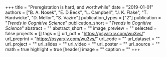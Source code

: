 +++
title = "Preregistation is hard, and worthwhile"
date = "2019-01-01"
authors = ["B. A. Nosek", "E. D.Beck", "L. Campbell", "J. K. Flake", "T. Hardwicke", "D. Mellor", "S. Vazire"]
publication_types = ["2"]
publication = "_Trends in Cognitive Science_"
publication_short = "_Trends in Cognitive Science_"
abstract = ""
abstract_short = ""
image_preview = ""
selected = false
projects = []
tags = []
url_pdf = "https://psyarxiv.com/wu3vs/"
url_preprint = "https://psyarxiv.com/wu3vs/"
url_code = ""
url_dataset = ""
url_project = ""
url_slides = ""
url_video = ""
url_poster = ""
url_source = ""
math = true
highlight = true
[header]
image = ""
caption = ""
+++
